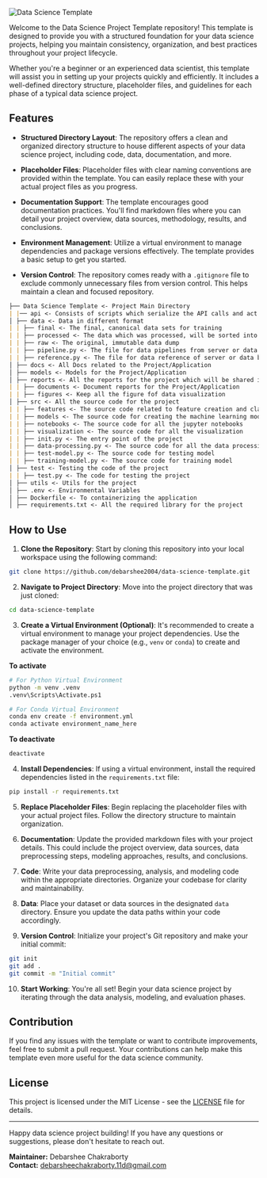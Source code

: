 ![Data Science Template](https://github.com/debarshee2004/data_science_template/assets/129538241/830a7f1d-34f3-4f35-82d4-4142158d33c9)

Welcome to the Data Science Project Template repository! This template is designed to provide you with a structured foundation for your data science projects, helping you maintain consistency, organization, and best practices throughout your project lifecycle.

Whether you're a beginner or an experienced data scientist, this template will assist you in setting up your projects quickly and efficiently. It includes a well-defined directory structure, placeholder files, and guidelines for each phase of a typical data science project.

## Features

- **Structured Directory Layout**: The repository offers a clean and organized directory structure to house different aspects of your data science project, including code, data, documentation, and more.

- **Placeholder Files**: Placeholder files with clear naming conventions are provided within the template. You can easily replace these with your actual project files as you progress.

- **Documentation Support**: The template encourages good documentation practices. You'll find markdown files where you can detail your project overview, data sources, methodology, results, and conclusions.

- **Environment Management**: Utilize a virtual environment to manage dependencies and package versions effectively. The template provides a basic setup to get you started.

- **Version Control**: The repository comes ready with a `.gitignore` file to exclude commonly unnecessary files from version control. This helps maintain a clean and focused repository.

```md
├── Data Science Template <- Project Main Directory
| |── api <- Consists of scripts which serialize the API calls and act as a endpoint facilitating for project functions.
│ ├── data <- Data in different format
| | ├── final <- The final, canonical data sets for training
| | ├── processed <- The data which was processed, will be sorted into final
| | ├── raw <- The original, immutable data dump
| | ├── pipeline.py <- The file for data pipelines from server or data base to the folders
| | ├── reference.py <- The file for data reference of server or data base
│ ├── docs <- All Docs related to the Project/Application
│ ├── models <- Models for the Project/Application
│ ├── reports <- All the reports for the project which will be shared in the team
| | ├── documents <- Document reports for the Project/Application
| | ├── figures <- Keep all the figure fof data visualization
│ ├── src <- All the source code for the project
| | ├── features <- The source code related to feature creation and classification
| | ├── models <- The source code for creating the machine learning model
| | ├── notebooks <- The source code for all the jupyter notebooks
| | ├── visualization <- The source code for all the visualization
| | ├── init.py <- The entry point of the project
| | ├── data-processing.py <- The source code for all the data processing
| | ├── test-model.py <- The source code for testing model
| | ├── training-model.py <- The source code for training model
│ ├── test <- Testing the code of the project
| | ├── test.py <- The code for testing the project
│ ├── utils <- Utils for the project
│ ├── .env <- Environmental Variables
│ ├── Dockerfile <- To containerizing the application
│ ├── requirements.txt <- All the required library for the project
```

## How to Use

1. **Clone the Repository**: Start by cloning this repository into your local workspace using the following command:

```sh
git clone https://github.com/debarshee2004/data-science-template.git
```

2. **Navigate to Project Directory**: Move into the project directory that was just cloned:

```sh
cd data-science-template
```

3. **Create a Virtual Environment (Optional)**: It's recommended to create a virtual environment to manage your project dependencies. Use the package manager of your choice (e.g., `venv` or `conda`) to create and activate the environment.

**To activate**

```sh
# For Python Virtual Environment
python -m venv .venv
.venv\Scripts\Activate.ps1
```

```sh
# For Conda Virtual Environment
conda env create -f environment.yml
conda activate environment_name_here
```

**To deactivate**

```sh
deactivate
```

4. **Install Dependencies**: If using a virtual environment, install the required dependencies listed in the `requirements.txt` file:

```sh
pip install -r requirements.txt
```

5. **Replace Placeholder Files**: Begin replacing the placeholder files with your actual project files. Follow the directory structure to maintain organization.

6. **Documentation**: Update the provided markdown files with your project details. This could include the project overview, data sources, data preprocessing steps, modeling approaches, results, and conclusions.

7. **Code**: Write your data preprocessing, analysis, and modeling code within the appropriate directories. Organize your codebase for clarity and maintainability.

8. **Data**: Place your dataset or data sources in the designated `data` directory. Ensure you update the data paths within your code accordingly.

9. **Version Control**: Initialize your project's Git repository and make your initial commit:

```sh
git init
git add .
git commit -m "Initial commit"
```

10. **Start Working**: You're all set! Begin your data science project by iterating through the data analysis, modeling, and evaluation phases.

## Contribution

If you find any issues with the template or want to contribute improvements, feel free to submit a pull request. Your contributions can help make this template even more useful for the data science community.

## License

This project is licensed under the MIT License - see the [LICENSE](https://github.com/debarshee2004/data-science-template/blob/main/LICENSE) file for details.

---

Happy data science project building! If you have any questions or suggestions, please don't hesitate to reach out.

**Maintainer:** Debarshee Chakraborty <br/>
**Contact:** debarsheechakraborty.11d@gmail.com
